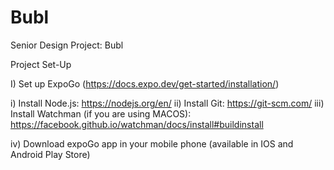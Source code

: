 # Bubl
Senior Design Project: Bubl

Project Set-Up

I) Set up ExpoGo (https://docs.expo.dev/get-started/installation/)

i) Install Node.js: https://nodejs.org/en/ 
ii) Install Git:  https://git-scm.com/
iii) Install Watchman (if you are using MACOS): https://facebook.github.io/watchman/docs/install#buildinstall

iv) Download expoGo app in your mobile phone (available in IOS and Android Play Store)





